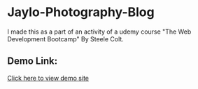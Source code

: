 # Jaylo-Photography-Blog
I made this as a part of an activity of a udemy course "The Web Development Bootcamp" By Steele Colt.

## Demo Link: ##
[Click here to view demo site](https://jlohani-photo-blog.netlify.com/)
